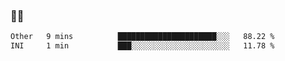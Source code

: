 ### 👨‍💻

<!--START_SECTION:waka-->

```txt
Other   9 mins          ██████████████████████░░░   88.22 %
INI     1 min           ███░░░░░░░░░░░░░░░░░░░░░░   11.78 %
```

<!--END_SECTION:waka-->
